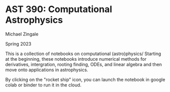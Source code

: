 AST 390: Computational Astrophysics
===================================

Michael Zingale

Spring 2023

This is a collection of notebooks on computational (astro)physics/
Starting at the beginning, these notebooks introduce numerical methods
for derivatives, intergration, rooting finding, ODEs, and linear algebra
and then move onto applications in astrophysics.

By clicking on the "rocket ship" icon, you can launch the notebook
in google colab or binder to run it in the cloud.

